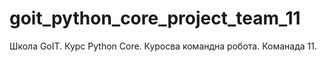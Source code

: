 # goit_python_core_project_team_11
Школа GoIT. Курс Python Core. Куросва командна робота. Команада 11.
